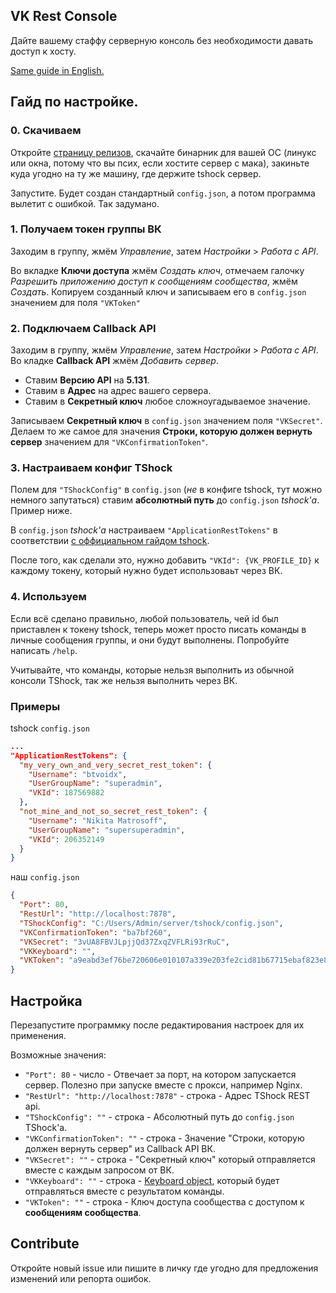 ## VK Rest Console
Дайте вашему стаффу серверную консоль без необходимости давать доступ к хосту.

[Same guide in English.](/README.md)

## Гайд по настройке.
### 0. Скачиваем
Откройте [страницу релизов](https://github.com/btvoidx/vk-rest-console/releases), скачайте бинарник для вашей ОС (линукс или окна, потому что вы псих, если хостите сервер с мака), закиньте куда угодно на ту же машину, где держите tshock сервер.

Запустите. Будет создан стандартный `config.json`, а потом программа вылетит с ошибкой. Так задумано.

### 1. Получаем токен группы ВК
Заходим в группу, жмём *Управление*, затем *Настройки* > *Работа с API*.

Во вкладке **Ключи доступа** жмём *Создать ключ*, отмечаем галочку *Разрешить приложению доступ к сообщениям сообщества*, жмём *Создать*. Копируем созданный ключ и записываем его в `config.json` значением для поля `"VKToken"`

### 2. Подключаем Callback API
Заходим в группу, жмём *Управление*, затем *Настройки* > *Работа с API*.
Во кладке **Callback API** жмём *Добавить сервер*.
- Ставим **Версию API** на **5.131**.
- Ставим в **Адрес** на адрес вашего сервера.
- Ставим в **Секретный ключ** любое сложноугадываемое значение.

Записываем **Секретный ключ** в `config.json` значением поля `"VKSecret"`. Делаем то же самое для значения **Строки, которую должен вернуть сервер** значением для `"VKConfirmationToken"`.

### 3. Настраиваем конфиг TShock
Полем для `"TShockConfig"` в `config.json` (*не* в конфиге tshock, тут можно немного запутаться) ставим **абсолютный путь** до `config.json` *tshock'а*. Пример ниже.

В `config.json` *tshock'а* настраиваем `"ApplicationRestTokens"` в соответствии [с оффициальном гайдом tshock](https://tshock.readme.io/reference/rest-api-endpoints#setting-it-all-up).

После того, как сделали это, нужно добавить `"VKId": {VK_PROFILE_ID}` к каждому токену, который нужно будет использоваьт через ВК.

### 4. Используем
Если всё сделано правильно, любой пользователь, чей id был приставлен к токену tshock, теперь может просто писать команды в личные сообщения группы, и они будут выполнены. Попробуйте написать `/help`.

Учитывайте, что команды, которые нельзя выполнить из обычной консоли TShock, так же нельзя выполнить через ВК.

### Примеры
tshock `config.json`
```json
...
"ApplicationRestTokens": {
  "my_very_own_and_very_secret_rest_token": {
    "Username": "btvoidx",
    "UserGroupName": "superadmin",
    "VKId": 187569882
  },
  "not_mine_and_not_so_secret_rest_token": {
    "Username": "Nikita Matrosoff",
    "UserGroupName": "supersuperadmin",
    "VKId": 206352149
  }
}
```

наш `config.json`
```json
{
  "Port": 80,
  "RestUrl": "http://localhost:7878",
  "TShockConfig": "C:/Users/Admin/server/tshock/config.json",
  "VKConfirmationToken": "ba7bf260",
  "VKSecret": "3vUA8FBVJLpjjQd37ZxqZVFLRi93rRuC",
  "VKKeyboard": "",
  "VKToken": "a9eabd3ef76be720606e010107a339e203fe2cid81b67715ebaf823e8e52380f634516850cf0ab8344bb1"
}
```

## Настройка
Перезапустите программку после редактирования настроек для их применения.

Возможные значения:
- `"Port": 80` - число - Отвечает за порт, на котором запускается сервер. Полезно при запуске вместе с прокси, например Nginx.
- `"RestUrl": "http://localhost:7878"` - строка - Адрес TShock REST api.
- `"TShockConfig": ""` - строка - Абсолютный путь до `config.json` TShock'а.
- `"VKConfirmationToken": ""` - строка - Значение "Строки, которую должен вернуть сервер" из Callback API ВК.
- `"VKSecret": ""` - строка - "Секретный ключ" который отправляется вместе с каждым запросом от ВК.
- `"VKKeyboard": ""` - строка - [Keyboard object](https://vk.com/dev/bots_docs_3), который будет отправляться вместе с результатом команды.
- `"VKToken": ""` - строка - Ключ доступа сообщества с доступом к **сообщениям сообщества**.

## Contribute
Откройте новый issue или пишите в личку где угодно для предложения изменений или репорта ошибок.
